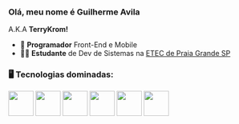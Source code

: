 ### Olá, meu nome é Guilherme Avila
A.K.A **TerryKrom!**

- 🎨 **Programador** Front-End e Mobile
- 👨‍🎓 **Estudante** de Dev de Sistemas na [ETEC de Praia Grande SP](https://www.etecpg.com.br)

### 🖥️ Tecnologias dominadas:
<div style="display: inline-block;">
<img width="50" height="50" src="https://cdn.jsdelivr.net/gh/devicons/devicon/icons/javascript/javascript-original.svg" />
<img width="50" height="50" src="https://cdn.jsdelivr.net/gh/devicons/devicon/icons/html5/html5-original.svg" />
<img width="50" height="50" src="https://cdn.jsdelivr.net/gh/devicons/devicon/icons/css3/css3-original.svg" />
<img width="50" height="50" src="https://cdn.jsdelivr.net/gh/devicons/devicon/icons/react/react-original.svg" />
<img width="50" height="50" src="https://cdn.jsdelivr.net/gh/devicons/devicon/icons/nodejs/nodejs-original.svg" />
<img width="50" height="50" src="https://cdn.jsdelivr.net/gh/devicons/devicon/icons/mysql/mysql-original.svg" />                    
</div>

